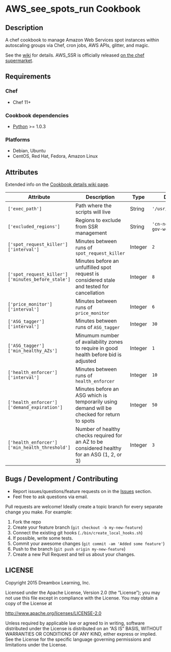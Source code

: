 # AWS_see_spots_run Cookbook

## Description

A chef cookbook to manage Amazon Web Services spot instances within autoscaling groups via Chef, cron jobs, AWS APIs, glitter, and magic.

See the [wiki](https://github.com/dreamboxlearning/AWS_see_spots_run/wiki) for details. AWS_SSR is officially released [on the chef supermarket](https://supermarket.chef.io/cookbooks/aws_see_spots_run).

## Requirements
### Chef
* Chef 11+

### Cookbook dependencies
* [Python](https://supermarket.chef.io/cookbooks/python) >= 1.0.3

### Platforms
* Debian, Ubuntu
* CentOS, Red Hat, Fedora, Amazon Linux

## Attributes
Extended info on the [Cookbook details wiki page](https://github.com/dreamboxlearning/AWS_see_spots_run/wiki/Cookbook-details#attributes-in-attributesdefaultrb).

Attribute | Description | Type | Default
----------|-------------|------|--------
`['exec_path']` | Path where the scripts will live  | String | `'/usr/local/bin'`
`['excluded_regions']` | Regions to exclude from SSR management | String | `'cn-north-1 us-gov-west-1'`
`['spot_request_killer']['interval']` | Minutes between runs of `spot_request_killer` | Integer | `2`
`['spot_request_killer']['minutes_before_stale']` | Minutes before an unfulfilled spot request is considered stale and tested for cancellation |  Integer | `8`
`['price_monitor']['interval']` | Minutes between runs of `price_monitor` | Integer | `6`
`['ASG_tagger']['interval']` | Minutes between runs of `ASG_tagger` | Integer | `30`
`['ASG_tagger']['min_healthy_AZs']` | Minumum number of availability zones to require in good health before bid is adjusted | Integer | `1`
`['health_enforcer']['interval']` | Minutes between runs of `health_enforcer` | Integer | `10`
`['health_enforcer']['demand_expiration']` |  Minutes before an ASG which is temporarily using demand will be checked for return to spots | Integer | `50`
`['health_enforcer']['min_health_threshold']` | Number of healthy checks required for an AZ to be considered healthy for an ASG (1, 2, or 3) | Integer | `3`

## Bugs / Development / Contributing
* Report issues/questions/feature requests on in the [Issues](https://github.com/dreamboxlearning/AWS_see_spots_run/issues) section.
* Feel free to ask questions via email.

Pull requests are welcome!
Ideally create a topic branch for every separate change you make.
For example:

1. Fork the repo
2. Create your feature branch (`git checkout -b my-new-feature`)
3. Connect the existing git hooks (`./bin/create_local_hooks.sh`)
4. If possible, write some tests.
5. Commit your awesome changes (`git commit -am 'Added some feature'`)
6. Push to the branch (`git push origin my-new-feature`)
7. Create a new Pull Request and tell us about your changes.

## LICENSE
Copyright 2015 Dreambox Learning, Inc.

Licensed under the Apache License, Version 2.0 (the “License”); you may not use this file except in
compliance with the License. You may obtain a copy of the License at

http://www.apache.org/licenses/LICENSE-2.0

Unless required by applicable law or agreed to in writing, software distributed under the License is
distributed on an “AS IS” BASIS, WITHOUT WARRANTIES OR CONDITIONS OF ANY KIND, either express or
implied. See the License for the specific language governing permissions and limitations under the
License.
